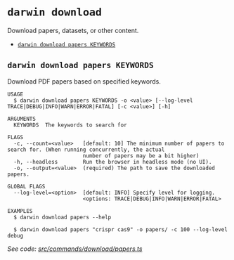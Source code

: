 `darwin download`
=================

Download papers, datasets, or other content.

* [`darwin download papers KEYWORDS`](#darwin-download-papers-keywords)

## `darwin download papers KEYWORDS`

Download PDF papers based on specified keywords.

```
USAGE
  $ darwin download papers KEYWORDS -o <value> [--log-level TRACE|DEBUG|INFO|WARN|ERROR|FATAL] [-c <value>] [-h]

ARGUMENTS
  KEYWORDS  The keywords to search for

FLAGS
  -c, --count=<value>   [default: 10] The minimum number of papers to search for. (When running concurrently, the actual
                        number of papers may be a bit higher)
  -h, --headless        Run the browser in headless mode (no UI).
  -o, --output=<value>  (required) The path to save the downloaded papers.

GLOBAL FLAGS
  --log-level=<option>  [default: INFO] Specify level for logging.
                        <options: TRACE|DEBUG|INFO|WARN|ERROR|FATAL>

EXAMPLES
  $ darwin download papers --help

  $ darwin download papers "crispr cas9" -o papers/ -c 100 --log-level debug
```

_See code: [src/commands/download/papers.ts](https://github.com/rpidanny/darwin/blob/v1.26.1/src/commands/download/papers.ts)_
